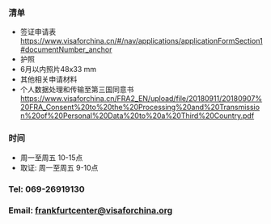 
### 清单
  * 签证申请表 https://www.visaforchina.cn/#/nav/applications/applicationFormSection1#documentNumber_anchor
  * 护照
  * 6月以内照片48x33 mm
  * 其他相关申请材料
  * 个人数据处理和传输至第三国同意书 https://www.visaforchina.cn/FRA2_EN/upload/file/20180911/20180907%20FRA_Consent%20to%20the%20Processing%20and%20Transmission%20of%20Personal%20Data%20to%20a%20Third%20Country.pdf
  
### 时间
  * 周一至周五 10-15点
  * 取证: 周一至周五 9-10点
  
### Tel: 069-26919130
### Email: frankfurtcenter@visaforchina.org



